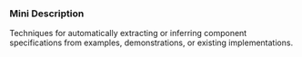 ### Mini Description

Techniques for automatically extracting or inferring component specifications from examples, demonstrations, or existing implementations.

